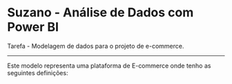 # **Suzano - Análise de Dados com Power BI**

Tarefa - Modelagem de dados para o projeto de e-commerce.

---
Este modelo representa uma plataforma de E-commerce onde tenho as seguintes definições:
